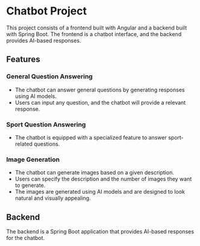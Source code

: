 # Chatbot Project

This project consists of a frontend built with Angular and a backend built with Spring Boot. The frontend is a chatbot interface, and the backend provides AI-based responses.

## Features

### General Question Answering
- The chatbot can answer general questions by generating responses using AI models.
- Users can input any question, and the chatbot will provide a relevant response.

### Sport Question Answering
- The chatbot is equipped with a specialized feature to answer sport-related questions.

### Image Generation
- The chatbot can generate images based on a given description.
- Users can specify the description and the number of images they want to generate.
- The images are generated using AI models and are designed to look natural and visually appealing.

## Backend

The backend is a Spring Boot application that provides AI-based responses for the chatbot.




